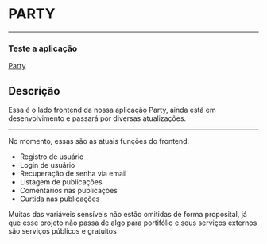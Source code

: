 # PARTY

<hr>

### Teste a aplicação

[Party](https://partyrs.herokuapp.com/auth/login)

## Descrição

Essa é o lado frontend da nossa aplicação Party, ainda está em desenvolvimento e passará por diversas atualizações.

<hr>
<p>No momento, essas são as atuais funções do frontend:</p>
<ul>
  <li>Registro de usuário</li>
  <li>Login de usuário</li>
  <li>Recuperação de senha via email</li>
  <li>Listagem de publicações</li>
  <li>Comentários nas publicações</li>
  <li>Curtida nas publicações</li>
</ul>

Muitas das variáveis sensíveis não estão omitidas de forma proposital, já que esse projeto não passa de algo para portifólio e seus serviços externos são serviços públicos e gratuitos
